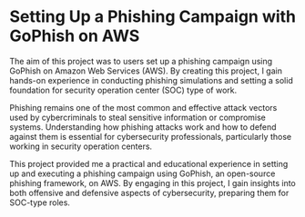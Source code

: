# Setting Up a Phishing Campaign with GoPhish on AWS

The aim of this project was to users set up a phishing campaign using GoPhish on Amazon Web Services (AWS). By creating this project, I gain hands-on experience in conducting phishing simulations and setting a solid foundation for security operation center (SOC) type of work. 

Phishing remains one of the most common and effective attack vectors used by cybercriminals to steal sensitive information or compromise systems. Understanding how phishing attacks work and how to defend against them is essential for cybersecurity professionals, particularly those working in security operation centers.

This project provided me a  practical and educational experience in setting up and executing a phishing campaign using GoPhish, an open-source phishing framework, on AWS. By engaging in this project, I gain insights into both offensive and defensive aspects of cybersecurity, preparing them for SOC-type roles.

